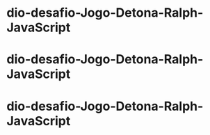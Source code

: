 # dio-desafio-Jogo-Detona-Ralph-JavaScript
# dio-desafio-Jogo-Detona-Ralph-JavaScript
# dio-desafio-Jogo-Detona-Ralph-JavaScript
